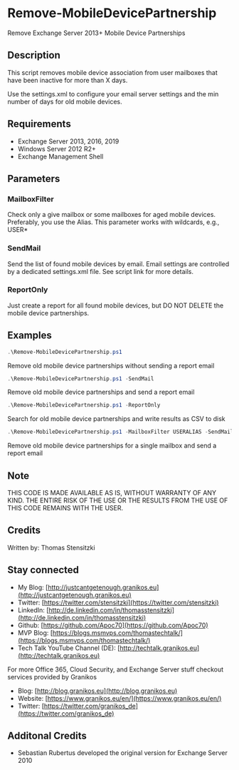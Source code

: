 # Remove-MobileDevicePartnership

Remove Exchange Server 2013+ Mobile Device Partnerships 

## Description

This script removes mobile device association from user mailboxes that have been inactive for more than X days.

Use the settings.xml to configure your email server settings and the min number of days for old mobile devices.

## Requirements

- Exchange Server 2013, 2016, 2019
- Windows Server 2012 R2+
- Exchange Management Shell

## Parameters

### MailboxFilter

Check only a give mailbox or some mailboxes for aged mobile devices. Preferably, you use the Alias. This parameter works with wildcards, e.g., USER*

### SendMail

Send the list of found mobile devices by email. Email settings are controlled by a dedicated settings.xml file. See script link for more details.

### ReportOnly

Just create a report for all found mobile devices, but DO NOT DELETE the mobile device partnerships.

## Examples

``` PowerShell
.\Remove-MobileDevicePartnership.ps1
```

Remove old mobile device partnerships without sending a report email

``` PowerShell
.\Remove-MobileDevicePartnership.ps1 -SendMail
```

Remove old mobile device partnerships and send a report email

``` PowerShell
.\Remove-MobileDevicePartnership.ps1 -ReportOnly
```

Search for old mobile device partnerships and write results as CSV to disk

``` PowerShell
.\Remove-MobileDevicePartnership.ps1 -MailboxFilter USERALIAS -SendMail
```

Remove old mobile device partnerships for a single mailbox and send a report email

## Note

THIS CODE IS MADE AVAILABLE AS IS, WITHOUT WARRANTY OF ANY KIND. THE ENTIRE
RISK OF THE USE OR THE RESULTS FROM THE USE OF THIS CODE REMAINS WITH THE USER.

## Credits

Written by: Thomas Stensitzki

## Stay connected

- My Blog: [http://justcantgetenough.granikos.eu](http://justcantgetenough.granikos.eu)
- Twitter: [https://twitter.com/stensitzki](https://twitter.com/stensitzki)
- LinkedIn: [http://de.linkedin.com/in/thomasstensitzki](http://de.linkedin.com/in/thomasstensitzki)
- Github: [https://github.com/Apoc70](https://github.com/Apoc70)
- MVP Blog: [https://blogs.msmvps.com/thomastechtalk/](https://blogs.msmvps.com/thomastechtalk/)
- Tech Talk YouTube Channel (DE): [http://techtalk.granikos.eu](http://techtalk.granikos.eu)

For more Office 365, Cloud Security, and Exchange Server stuff checkout services provided by Granikos

- Blog: [http://blog.granikos.eu](http://blog.granikos.eu)
- Website: [https://www.granikos.eu/en/](https://www.granikos.eu/en/)
- Twitter: [https://twitter.com/granikos_de](https://twitter.com/granikos_de)

## Additonal Credits

- Sebastian Rubertus developed the original version for Exchange Server 2010